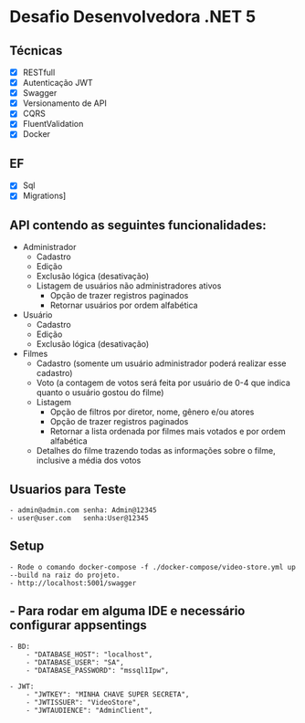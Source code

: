 # Desafio Desenvolvedora .NET 5
 
## Técnicas

- [x] RESTfull
- [x] Autenticação JWT
- [x] Swagger
- [x] Versionamento de API
- [x] CQRS 
- [x] FluentValidation
- [x] Docker

## EF

- [x] Sql
- [x] Migrations]

## API contendo as seguintes funcionalidades:

- Administrador
    - Cadastro
    - Edição
    - Exclusão lógica (desativação)
    - Listagem de usuários não administradores ativos
        - Opção de trazer registros paginados
        - Retornar usuários por ordem alfabética
- Usuário
    - Cadastro
    - Edição
    - Exclusão lógica (desativação)
- Filmes
    - Cadastro (somente um usuário administrador poderá realizar esse cadastro)
    - Voto (a contagem de votos será feita por usuário de 0-4 que indica quanto o usuário gostou do filme)
    - Listagem
        - Opção de filtros por diretor, nome, gênero e/ou atores
        - Opção de trazer registros paginados
        - Retornar a lista ordenada por filmes mais votados e por ordem alfabética
    - Detalhes do filme trazendo todas as informações sobre o filme, inclusive a média dos votos

## Usuarios para Teste

	- admin@admin.com senha: Admin@12345
	- user@user.com   senha:User@12345
	
## Setup
	
	- Rode o comando docker-compose -f ./docker-compose/video-store.yml up --build na raiz do projeto.
	- http://localhost:5001/swagger
	
## - Para rodar em alguma IDE  e necessário configurar appsentings
	- BD:
		- "DATABASE_HOST": "localhost",
		- "DATABASE_USER": "SA",
		- "DATABASE_PASSWORD": "mssql1Ipw",
    
	- JWT:			
		- "JWTKEY": "MINHA CHAVE SUPER SECRETA",
		- "JWTISSUER": "VideoStore",
		- "JWTAUDIENCE": "AdminClient",
